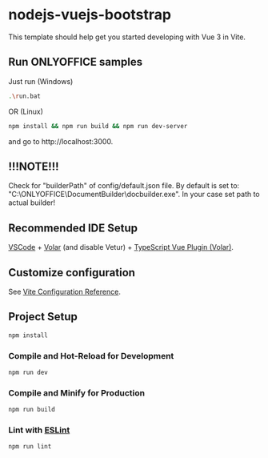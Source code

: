 # nodejs-vuejs-bootstrap

This template should help get you started developing with Vue 3 in Vite.

## Run ONLYOFFICE samples

Just run (Windows)

```sh
.\run.bat
```

OR (Linux)

```sh
npm install && npm run build && npm run dev-server
```

and go to http://localhost:3000.

## !!!NOTE!!!

Check for "builderPath" of config/default.json file. 
By default is set to: "C:\\ONLYOFFICE\\DocumentBuilder\\docbuilder.exe".
In your case set path to actual builder!

## Recommended IDE Setup

[VSCode](https://code.visualstudio.com/) + [Volar](https://marketplace.visualstudio.com/items?itemName=Vue.volar) (and disable Vetur) + [TypeScript Vue Plugin (Volar)](https://marketplace.visualstudio.com/items?itemName=Vue.vscode-typescript-vue-plugin).

## Customize configuration

See [Vite Configuration Reference](https://vitejs.dev/config/).

## Project Setup

```sh
npm install
```

### Compile and Hot-Reload for Development

```sh
npm run dev
```

### Compile and Minify for Production

```sh
npm run build
```

### Lint with [ESLint](https://eslint.org/)

```sh
npm run lint
```
